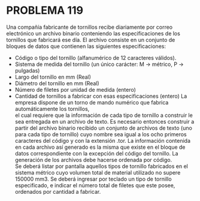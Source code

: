 # PROBLEMA 119

Una compañía fabricante de tornillos recibe diariamente por correo electrónico un archivo 
binario conteniendo las especificaciones de los tornillos que fabricará ese día. El archivo 
consiste en un conjunto de bloques de datos que contienen las siguientes especificaciones: 
- Código  o tipo del tornillo (alfanumérico de 12 caracteres válidos). 
- Sistema de medida del tornillo (un único carácter: M -> métrico, P -> pulgadas) 
- Largo del tornillo en mm (Real) 
- Diámetro del tornillo en mm (Real) 
- Número de filetes por unidad de medida (entero) 
- Cantidad de tornillos a fabricar con esas especificaciones (entero) 
La empresa dispone de un torno de mando numérico que fabrica automáticamente los tornillos,  
el cual requiere que la información de cada tipo de tornillo a construir le sea entregada en un 
archivo de texto. Es necesario entonces construir a partir del archivo binario recibido un conjunto 
de archivos de texto (uno para cada tipo de tornillo) cuyo nombre sea igual a los ocho primeros 
caracteres del código y con la extensión .tor. La información contenida en cada archivo así 
generado es la misma que existe en el bloque de datos correspondiente con la excepción del 
código del tornillo.  La generación de los archivos debe hacerse ordenada por código.  
Se deberá listar por pantalla aquellos tipos de tornillo fabricados en el sistema métrico cuyo 
volumen total de material utilizado no supere 150000 mm3. 
Se deberá ingresar por teclado un tipo de tornillo  especificado, e indicar el número  total de 
filetes que este posee, ordenados por cantidad a fabricar.